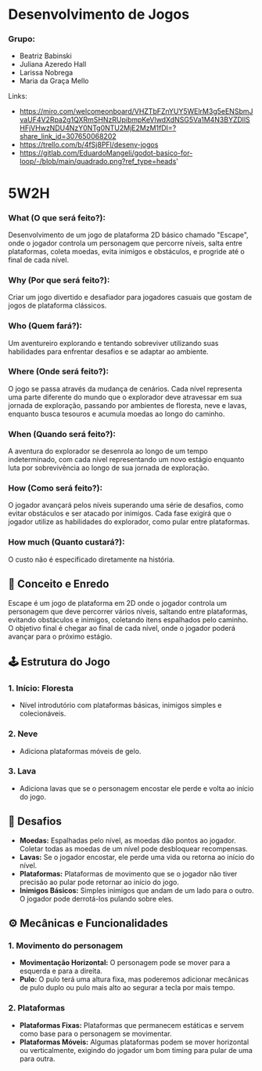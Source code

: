 # Desenvolvimento de Jogos 
### Grupo: 
* Beatriz Babinski
* Juliana Azeredo Hall
* Larissa Nobrega
* Maria da Graça Mello 

Links: 
- https://miro.com/welcomeonboard/VHZTbFZnYUY5WElrM3g5eENSbmJvaUF4V2Rpa2g1QXRmSHNzRUpibmpKeVlwdXdNSG5Va1M4N3BYZDllSHFjVHwzNDU4NzY0NTg0NTU2MjE2MzM1fDI=?share_link_id=307650068202
- https://trello.com/b/4fSj8PFl/desenv-jogos
- https://gitlab.com/EduardoMangeli/godot-basico-for-loop/-/blob/main/quadrado.png?ref_type=heads'


# 5W2H
### What (O que será feito?):
Desenvolvimento de um jogo de plataforma 2D básico chamado "Escape", onde o jogador controla um personagem que percorre níveis, salta entre plataformas, coleta moedas, evita inimigos e obstáculos, e progride até o final de cada nível.

###  Why (Por que será feito?):
Criar um jogo divertido e desafiador para jogadores casuais que gostam de jogos de plataforma clássicos.

###  Who (Quem fará?):
Um aventureiro explorando e tentando sobreviver utilizando suas habilidades para enfrentar desafios e se adaptar ao ambiente.

###  Where (Onde será feito?):
O jogo se passa através da mudança de cenários. Cada nível representa uma parte diferente do mundo que o explorador deve atravessar em sua jornada de exploração, passando por ambientes de floresta, neve e lavas, enquanto busca tesouros e acumula moedas ao longo do caminho.

###  When (Quando será feito?):
A aventura do explorador se desenrola ao longo de um tempo indeterminado, com cada nível representando um novo estágio enquanto luta por sobrevivência ao longo de sua jornada de exploração.

###  How (Como será feito?):
O jogador avançará pelos níveis superando uma série de desafios, como evitar obstáculos e ser atacado por inimigos. Cada fase exigirá que o jogador utilize as habilidades do explorador, como pular entre plataformas.

###  How much (Quanto custará?):
O custo não é especificado diretamente na história.



## 📜 Conceito e Enredo

Escape é um jogo de plataforma em 2D onde o jogador controla um personagem que deve percorrer vários níveis, saltando entre plataformas, evitando obstáculos e inimigos, coletando itens espalhados pelo caminho. O objetivo final é chegar ao final de cada nível, onde o jogador poderá avançar para o próximo estágio.

## 🕹️ Estrutura do Jogo

### 1. Início: Floresta 
- Nível introdutório com plataformas básicas, inimigos simples e colecionáveis.

### 2. Neve
- Adiciona plataformas móveis de gelo.

### 3. Lava
- Adiciona lavas que se o personagem encostar ele perde e volta ao início do jogo.

## 🧩 Desafios

- **Moedas:** Espalhadas pelo nível, as moedas dão pontos ao jogador. Coletar todas as moedas de um nível pode desbloquear recompensas.
- **Lavas:** Se o jogador encostar, ele perde uma vida ou retorna ao início do nível.
- **Plataformas:** Plataformas de movimento que se o jogador não tiver precisão ao pular pode retornar ao início do jogo.
- **Inimigos Básicos:** Simples inimigos que andam de um lado para o outro. O jogador pode derrotá-los pulando sobre eles.


## ⚙️ Mecânicas e Funcionalidades

### 1. Movimento do personagem
- **Movimentação Horizontal:** O personagem pode se mover para a esquerda e para a direita.
- **Pulo:** O pulo terá uma altura fixa, mas poderemos adicionar mecânicas de pulo duplo ou pulo mais alto ao segurar a tecla por mais tempo.

### 2. Plataformas
- **Plataformas Fixas:** Plataformas que permanecem estáticas e servem como base para o personagem se movimentar.
- **Plataformas Móveis:**  Algumas plataformas podem se mover horizontal ou verticalmente, exigindo do jogador um bom timing para pular de uma para outra.


  
